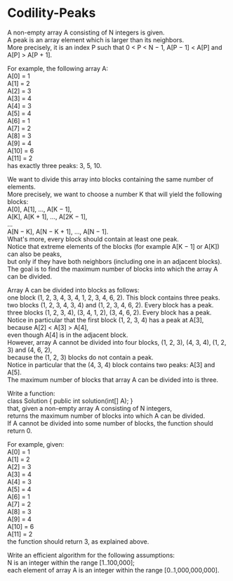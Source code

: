# Codility-Peaks
A non-empty array A consisting of N integers is given.</br>
A peak is an array element which is larger than its neighbors.</br>
More precisely, it is an index P such that 0 < P < N − 1,  A[P − 1] < A[P] and A[P] > A[P + 1].

For example, the following array A:</br>
A[0]  = 1</br>
A[1]  = 2</br>
A[2]  = 3</br>
A[3]  = 4</br>
A[4]  = 3</br>
A[5]  = 4</br>
A[6]  = 1</br>
A[7]  = 2</br>
A[8]  = 3</br>
A[9]  = 4</br>
A[10] = 6</br>
A[11] = 2</br>
has exactly three peaks: 3, 5, 10.

We want to divide this array into blocks containing the same number of elements.</br> 
More precisely, we want to choose a number K that will yield the following blocks:</br>
A[0], A[1], ..., A[K − 1],</br>
A[K], A[K + 1], ..., A[2K − 1],</br>
...</br>
A[N − K], A[N − K + 1], ..., A[N − 1].</br>
What's more, every block should contain at least one peak.</br>
Notice that extreme elements of the blocks (for example A[K − 1] or A[K]) can also be peaks,</br>
but only if they have both neighbors (including one in an adjacent blocks).</br>
The goal is to find the maximum number of blocks into which the array A can be divided.

Array A can be divided into blocks as follows:</br>
one block (1, 2, 3, 4, 3, 4, 1, 2, 3, 4, 6, 2). This block contains three peaks.</br>
two blocks (1, 2, 3, 4, 3, 4) and (1, 2, 3, 4, 6, 2). Every block has a peak.</br>
three blocks (1, 2, 3, 4), (3, 4, 1, 2), (3, 4, 6, 2). Every block has a peak.</br> 
Notice in particular that the first block (1, 2, 3, 4) has a peak at A[3], because A[2] < A[3] > A[4],</br> 
even though A[4] is in the adjacent block.</br>
However, array A cannot be divided into four blocks, (1, 2, 3), (4, 3, 4), (1, 2, 3) and (4, 6, 2),</br> 
because the (1, 2, 3) blocks do not contain a peak.</br> 
Notice in particular that the (4, 3, 4) block contains two peaks: A[3] and A[5].</br>
The maximum number of blocks that array A can be divided into is three.

Write a function:</br>
class Solution { public int solution(int[] A); }</br>
that, given a non-empty array A consisting of N integers,</br> 
returns the maximum number of blocks into which A can be divided.</br>
If A cannot be divided into some number of blocks, the function should return 0.

For example, given:</br>
A[0]  = 1</br>
A[1]  = 2</br>
A[2]  = 3</br>
A[3]  = 4</br>
A[4]  = 3</br>
A[5]  = 4</br>
A[6]  = 1</br>
A[7]  = 2</br>
A[8]  = 3</br>
A[9]  = 4</br>
A[10] = 6</br>
A[11] = 2</br>
the function should return 3, as explained above.

Write an efficient algorithm for the following assumptions:</br>
N is an integer within the range [1..100,000];</br>
each element of array A is an integer within the range [0..1,000,000,000].
